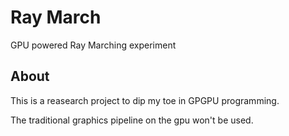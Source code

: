 # Ray March

GPU powered Ray Marching experiment





## About

This is a reasearch project to dip my toe in GPGPU programming.

The traditional graphics pipeline on the gpu won't be used.












